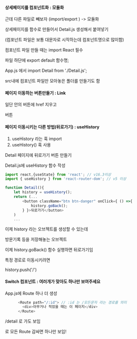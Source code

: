 #### 상세페이지를 컴포넌트화 : 모듈화

근데 다른 파일로 빼보자 (import/export ) -> 모듈화

상세페이지를 함수로 만들어서 Detail.js 생성해서 붙여넣기

(컴포넌트 파일은 보통 대문자로 시작하는데 컴포넌트명으로 많이함)

컴포넌트 파일 만들 때는 import React 필수

파일 하단에 export default 함수명;

App.js 에서 import Detail from './Detail.js';

src내에 컴포넌트 파일만 모아놓은 폴더를 만들기도 함



#### 페이지 이동하는 버튼만들기 : Link

일단 <Navbar> 안의 버튼에 href 지우고

<Link to="경로"> 버튼 <Link>



#### 페이지 이동시키는 다른 방법(뒤로가기) : useHistory

1. useHistory 라는 훅 import
2. useHistory() 훅 사용

Detail 페이지에 뒤로가기 버튼 만들기

Detail.js에 useHistory 함수 작성

```js
import react,{useState} from 'react'; // v16.3이상
import { useHistory } from 'react-router-dom'; // v5 이상

function Detail(){
    let history = useHistory();
    return (...
        <button className="btn btn-danger" onClick={ () =>{
        	history.goBack();
        } }>뒤로가기</button> 
    )
    ...
```

이제 history 라는 오브젝트를 생성할 수 있는데

방문기록 등을 저장해놓는 오브젝트

이제 history.goBack() 함수 실행하면 뒤로가기임



특정 경로로 이동시키려면

history.push('/')



#### Switch 컴포넌트 : 여러개가 맞아도 하나만 보여주세요

App.js에 Route 하나 더 생성

```js
      <Route path="/:id"> // :id 는 /모든문자 라는 경로를 의미
      	<div>아무거나 적었을 때는 이 페이지</div>
      </Route>    
```

/detail 로 가도 보임

<Switch></Switch> 로 모든 Route 감싸면 하나만 보임!